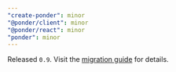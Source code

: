 ```yaml
---
"create-ponder": minor
"@ponder/client": minor
"@ponder/react": minor
"ponder": minor
---
```


Released `0.9`. Visit the [migration guide](https://ponder.sh/docs/migration-guide) for details.
